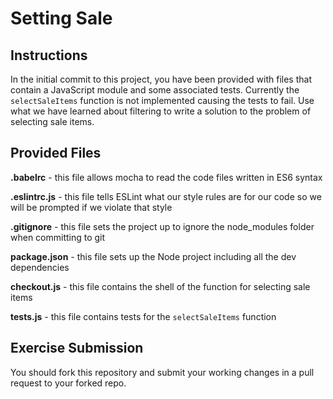 # Setting Sale

## Instructions

In the initial commit to this project, you have been provided with files that contain a JavaScript module and some associated tests. Currently the `selectSaleItems` function is not implemented causing the tests to fail. Use what we have learned about filtering to write a solution to the problem of selecting sale items.

## Provided Files

**.babelrc** - this file allows mocha to read the code files written in ES6 syntax

**.eslintrc.js** - this file tells ESLint what our style rules are for our code so we will be prompted if we violate that style

**.gitignore** - this file sets the project up to ignore the node_modules folder when committing to git

**package.json** - this file sets up the Node project including all the dev dependencies

**checkout.js** - this file contains the shell of the function for selecting sale items

**tests.js** - this file contains tests for the `selectSaleItems` function

## Exercise Submission

You should fork this repository and submit your working changes in a pull request to your forked repo.
